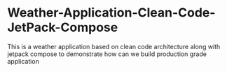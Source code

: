 # Weather-Application-Clean-Code-JetPack-Compose
This is a weather application based on clean code architecture along with jetpack compose to demonstrate how can we build production grade application 
